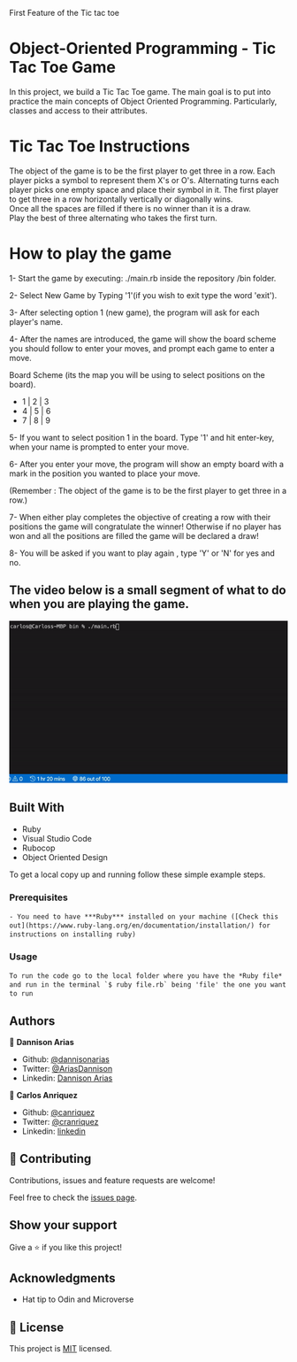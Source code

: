 First Feature of the Tic tac toe

# Object-Oriented Programming - Tic Tac Toe Game

In this project, we build a Tic Tac Toe game. The main goal is to put into practice the main concepts of Object Oriented Programming. Particularly, classes and access to their attributes.

# Tic Tac Toe Instructions

The object of the game is to be the first player to get three in a row. 
Each player picks a symbol to represent them X's or O's. Alternating turns each player picks one empty space and place their symbol in it.  The first player to get three in a row horizontally vertically or diagonally wins.  
Once all the spaces are filled if there is no winner than it is a draw.  
Play the best of three alternating who takes the first turn.

# How to play the game
1- Start the game by executing: ./main.rb inside the repository /bin folder.

2- Select New Game by Typing '1'(if you wish to exit type the word 'exit').

3- After selecting option 1 (new game), the program will ask for each player's name.

4- After the names are introduced, the game will show the board scheme you should follow to enter your moves, and prompt each game to enter a move.


Board Scheme (its the map you will be using to select positions on the board).

 -  1 | 2 | 3 
 -  4 | 5 | 6 
 -  7 | 8 | 9 

5- If you want to select position 1 in the board. Type '1' and hit enter-key, when your name is prompted to enter your move.

6- After you enter your move, the program will show an empty board with a mark in the position you wanted to place your move.

(Remember : The object of the game is to be the first player to get three in a row.)

7- When either play completes the objective of creating a row with their positions the game will congratulate the winner!
Otherwise if no player has won and all the positions are filled the game will be declared a draw!

8- You will be asked if you want to play again , type 'Y' or 'N' for yes and no. 

## The video below is a small segment of what to do when you are playing the game.

![app_video file](./app_video.gif)


## Built With

- Ruby
- Visual Studio Code
- Rubocop
- Object Oriented Design

To get a local copy up and running follow these simple example steps.

### Prerequisites
    - You need to have ***Ruby*** installed on your machine ([Check this out](https://www.ruby-lang.org/en/documentation/installation/) for instructions on installing ruby)

### Usage
    To run the code go to the local folder where you have the *Ruby file* and run in the terminal `$ ruby file.rb` being 'file' the one you want to run

## Authors

👤 **Dannison Arias**

- Github: [@dannisonarias](https://github.com/dannisonarias)
- Twitter: [@AriasDannison](https://twitter.com/AriasDannison)
- Linkedin: [Dannison Arias](https://www.linkedin.com/in/dannison-arias-777919190/)

👤 **Carlos Anriquez**

- Github: [@canriquez](https://github.com/canriquez)
- Twitter: [@cranriquez](https://twitter.com/cranriquez)
- Linkedin: [linkedin](https://www.linkedin.com/in/carlosanriquez/)

## 🤝 Contributing

Contributions, issues and feature requests are welcome!

Feel free to check the [issues page](issues/).

## Show your support

Give a ⭐️ if you like this project!

## Acknowledgments

- Hat tip to Odin and Microverse

## 📝 License

This project is [MIT](lic.url) licensed.
